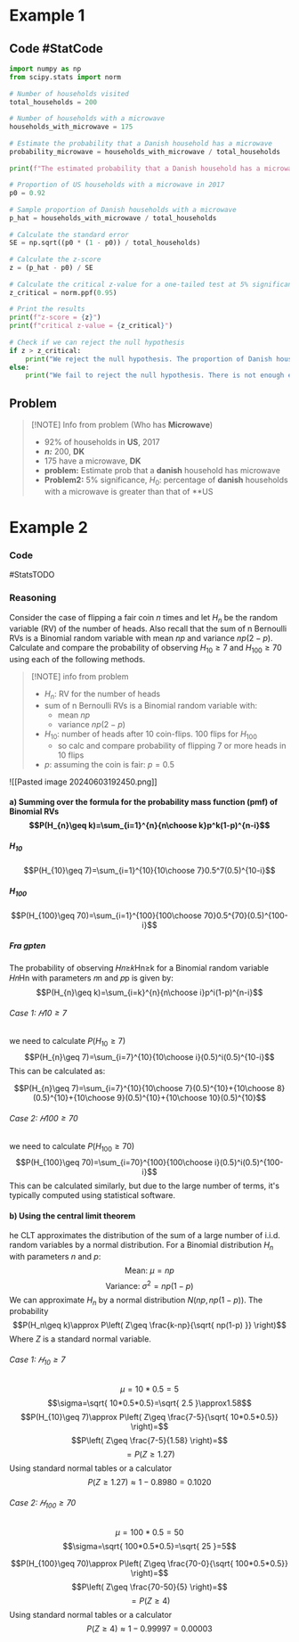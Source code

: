 
# Example 1
## Code #StatCode

```python
import numpy as np  
from scipy.stats import norm  
  
# Number of households visited  
total_households = 200  
  
# Number of households with a microwave  
households_with_microwave = 175  
  
# Estimate the probability that a Danish household has a microwave  
probability_microwave = households_with_microwave / total_households  
  
print(f"The estimated probability that a Danish household has a microwave is {probability_microwave}")  
  
# Proportion of US households with a microwave in 2017  
p0 = 0.92  
  
# Sample proportion of Danish households with a microwave  
p_hat = households_with_microwave / total_households  
  
# Calculate the standard error  
SE = np.sqrt((p0 * (1 - p0)) / total_households)  
  
# Calculate the z-score  
z = (p_hat - p0) / SE  
  
# Calculate the critical z-value for a one-tailed test at 5% significance level  
z_critical = norm.ppf(0.95)  
  
# Print the results  
print(f"z-score = {z}")  
print(f"critical z-value = {z_critical}")  
  
# Check if we can reject the null hypothesis  
if z > z_critical:  
    print("We reject the null hypothesis. The proportion of Danish households with a microwave is significantly greater than the proportion of US households with a microwave in 2017 at a 5% significance level.")  
else:  
    print("We fail to reject the null hypothesis. There is not enough evidence to conclude that the proportion of Danish households with a microwave is significantly greater than the proportion of US households with a microwave in 2017 at a 5% significance level.")
```

## Problem

> [!NOTE] Info from problem (Who has **Microwave**)
> - 92% of households in **US**, 2017
> - ***n:*** 200, **DK**
> - 175 have a microwave, **DK**
> - **problem:** Estimate prob that a **danish** household has microwave
> - **Problem2:** 5% significance, $H_0$: percentage of **danish** households with a microwave is greater than that of **US


# Example 2
### Code
#StatsTODO 
### Reasoning
Consider the case of flipping a fair coin $n$ times and let $H_{n}$ be the random variable (RV) of the number of heads. Also recall that the sum of n Bernoulli RVs is a Binomial random variable with mean $np$ and variance $np(2−p)$. Calculate and compare the probability of observing $H_{10} ≥ 7$ and $H_{100} ≥ 70$ using each of the following methods.


> [!NOTE] info from problem
> - $H_{n}$: RV for the number of heads
> - sum of n Bernoulli RVs is a Binomial random variable with:
> 	- mean $np$
> 	- variance $np(2-p)$
> - $H_{10}$: number of heads after 10 coin-flips. 100 flips for $H_{100}$
> 	- so calc and compare probability of flipping 7 or more heads in 10 flips
> - $p$: assuming the coin is fair: $p=0.5$

![[Pasted image 20240603192450.png]]

#### a) Summing over the formula for the probability mass function (pmf) of Binomial RVs $$P(H_{n}\geq k)=\sum_{i=1}^{n}{n\choose k}p^k(1-p)^{n-i}$$
##### $H_{10}$ 
$$P(H_{10}\geq 7)=\sum_{i=1}^{10}{10\choose 7}0.5^7(0.5)^{10-i}$$
##### $H_{100}$ 
$$P(H_{100}\geq 70)=\sum_{i=1}^{100}{100\choose 70}0.5^{70}(0.5)^{100-i}$$
##### Fra gpten
The probability of observing 𝐻𝑛≥𝑘Hn​≥k for a Binomial random variable 𝐻𝑛Hn​ with parameters 𝑛n and 𝑝p is given by:
$$P(H_{n}\geq k)=\sum_{i=k}^{n}{n\choose i}p^i(1-p)^{n-i}$$

###### Case 1: $𝐻10≥7$
we need to calculate $P(H_{10}\geq 7)$
$$P(H_{n}\geq 7)=\sum_{i=7}^{10}{10\choose i}(0.5)^i(0.5)^{10-i}$$
This can be calculated as:

$$P(H_{n}\geq 7)=\sum_{i=7}^{10}{10\choose 7}(0.5)^{10}+{10\choose 8}(0.5)^{10}+{10\choose 9}(0.5)^{10}+{10\choose 10}(0.5)^{10}$$

###### Case 2: $𝐻100≥70$
we need to calculate $P(H_{100}\geq 70)$
$$P(H_{100}\geq 70)=\sum_{i=70}^{100}{100\choose i}(0.5)^i(0.5)^{100-i}$$
This can be calculated similarly, but due to the large number of terms, it's typically computed using statistical software.

#### b) Using the central limit theorem
he CLT approximates the distribution of the sum of a large number of i.i.d. random variables by a normal distribution. For a Binomial distribution $H_n$ with parameters $n$ and $p$:
$$\text{Mean: }\mu=np$$
$$\text{Variance: }\sigma^2=np(1-p)$$
We can approximate $H_n$ by a normal distribution $N(np,np(1-p))$. The probability $$P(H_n\geq k)\approx P\left( Z\geq \frac{k-np}{\sqrt{ np(1-p) }} \right)$$
Where $Z$ is a standard normal variable.
###### Case 1: $𝐻_{10}≥7$
$$\mu=10*0.5=5$$
$$\sigma=\sqrt{ 10*0.5*0.5}=\sqrt{ 2.5 }\approx1.58$$
$$P(H_{10}\geq 7)\approx P\left( Z\geq \frac{7-5}{\sqrt{ 10*0.5*0.5}} \right)=$$
$$P\left( Z\geq \frac{7-5}{1.58} \right)=$$
$$=P(Z\geq1.27)$$
Using standard normal tables or a calculator
$$P(Z\geq1.27)\approx 1-0.8980=0.1020$$

###### Case 2: $𝐻_{100}≥70$
$$\mu=100*0.5=50$$
$$\sigma=\sqrt{ 100*0.5*0.5}=\sqrt{ 25 }=5$$

$$P(H_{100}\geq 70)\approx P\left( Z\geq \frac{70-0}{\sqrt{ 100*0.5*0.5}} \right)=$$
$$P\left( Z\geq \frac{70-50}{5} \right)=$$
$$=P(Z\geq4)$$
Using standard normal tables or a calculator
$$P(Z\geq 4)\approx 1-0.99997=0.00003$$

